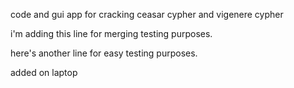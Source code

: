 
code and gui app for cracking ceasar cypher and vigenere cypher

i'm adding this line for merging testing purposes.

here's another line for easy testing purposes.

added on laptop

